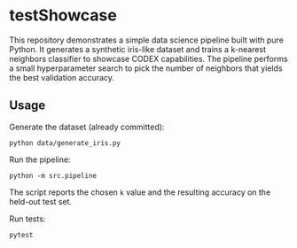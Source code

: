# testShowcase

This repository demonstrates a simple data science pipeline built with pure Python. It generates a synthetic iris-like dataset and trains a k-nearest neighbors classifier to showcase CODEX capabilities. The pipeline performs a small hyperparameter search to pick the number of neighbors that yields the best validation accuracy.

## Usage

Generate the dataset (already committed):

```
python data/generate_iris.py
```

Run the pipeline:

```
python -m src.pipeline
```

The script reports the chosen ``k`` value and the resulting accuracy on the held-out test set.

Run tests:

```
pytest
```

